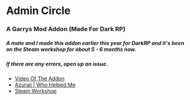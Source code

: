 # Admin Circle
### A Garrys Mod Addon (Made For Dark RP)

##### A mate and I made this addon earlier this year for DarkRP and it's been on the Steam workshop for about 5 - 6 months now. 
##### If there are any errors, open up an issue.

- [Video Of The Addon](https://www.youtube.com/watch?v=rW6I478yfsk)
- [Azuraii | Who Helped Me](https://steamcommunity.com/id/4zuraii)
- [Steam Workshop](https://steamcommunity.com/sharedfiles/filedetails/?id=1731392030)
